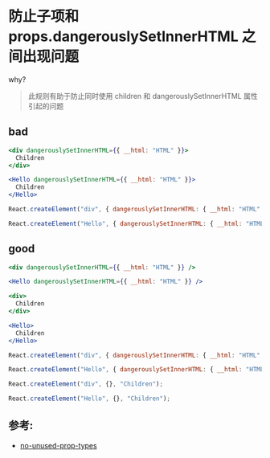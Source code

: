 # 防止子项和 props.dangerouslySetInnerHTML 之间出现问题

why?

> 此规则有助于防止同时使用 children 和 dangerouslySetInnerHTML 属性引起的问题

## bad

```jsx
<div dangerouslySetInnerHTML={{ __html: "HTML" }}>
  Children
</div>

<Hello dangerouslySetInnerHTML={{ __html: "HTML" }}>
  Children
</Hello>

React.createElement("div", { dangerouslySetInnerHTML: { __html: "HTML" } }, "Children");

React.createElement("Hello", { dangerouslySetInnerHTML: { __html: "HTML" } }, "Children");
```

## good

```jsx
<div dangerouslySetInnerHTML={{ __html: "HTML" }} />

<Hello dangerouslySetInnerHTML={{ __html: "HTML" }} />

<div>
  Children
</div>

<Hello>
  Children
</Hello>

React.createElement("div", { dangerouslySetInnerHTML: { __html: "HTML" } });

React.createElement("Hello", { dangerouslySetInnerHTML: { __html: "HTML" } });

React.createElement("div", {}, "Children");

React.createElement("Hello", {}, "Children");

```

## 参考:

- [no-unused-prop-types](https://github.com/jsx-eslint/eslint-plugin-react/blob/c42b624d0fb9ad647583a775ab9751091eec066f/docs/rules/no-unused-prop-types)
